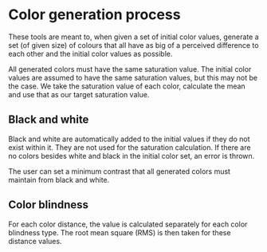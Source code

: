 # Color generation process

These tools are meant to, when given a set of initial color values, generate a set (of given size) of colours that all have as big of a perceived difference to each other and the initial color values as possible.

All generated colors must have the same saturation value. The initial color values are assumed to have the same saturation values, but this may not be the case. We take the saturation value of each color, calculate the mean and use that as our target saturation value.

## Black and white

Black and white are automatically added to the initial values if they do not exist within it. They are not used for the saturation calculation. If there are no colors besides white and black in the initial color set, an error is thrown.

The user can set a minimum contrast that all generated colors must maintain from black and white.

## Color blindness

For each color distance, the value is calculated separately for each color blindness type. The root mean square (RMS) is then taken for these distance values.
